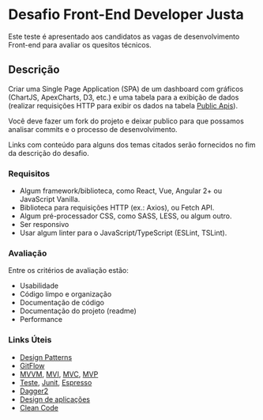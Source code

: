 # Desafio Front-End Developer Justa

Este teste é apresentado aos candidatos as vagas de desenvolvimento Front-end para avaliar os quesitos técnicos.

## Descrição

Criar uma Single Page Application (SPA) de um dashboard com gráficos (ChartJS, ApexCharts, D3, etc.) e uma tabela para a exibição de dados (realizar requisições HTTP para exibir os dados na tabela [Public Apis](https://github.com/public-apis/public-apis)).

Você deve fazer um fork do projeto e deixar publico para que possamos analisar commits e o processo de desenvolvimento.

Links com conteúdo para alguns dos temas citados serão fornecidos no fim da descrição do desafio.

### Requisitos

- Algum framework/biblioteca, como React, Vue, Angular 2+ ou JavaScript Vanilla.
- Biblioteca para requisições HTTP (ex.: Axios), ou Fetch API.
- Algum pré-processador CSS, como SASS, LESS, ou algum outro.
- Ser responsivo
- Usar algum linter para o JavaScript/TypeScript (ESLint, TSLint).

### Avaliação

Entre os critérios de avaliação estão:

- Usabilidade
- Código limpo e organização
- Documentação de código
- Documentação do projeto (readme)
- Performance

### Links Úteis

- [Design Patterns](https://github.com/beatrizacbs/java-design-patterns-pocs)
- [GitFlow](https://medium.com/trainingcenter/utilizando-o-fluxo-git-flow-e63d5e0d5e04)
- [MVVM](https://medium.com/upday-devs/android-architecture-patterns-part-3-model-view-viewmodel-e7eeee76b73b), [MVI](https://medium.com/mindorks/mvi-a-reactive-architecture-pattern-45c6f5096ab7), [MVC](https://medium.com/upday-devs/android-architecture-patterns-part-1-model-view-controller-3baecef5f2b6), [MVP](https://medium.com/cr8resume/make-you-hand-dirty-with-mvp-model-view-presenter-eab5b5c16e42)
- [Teste](https://developer.android.com/training/testing/fundamentals), [Junit](https://medium.com/grtech-student-blog/getting-started-with-junit-92ab1ab91c93), [Espresso](https://developer.android.com/training/testing/espresso)
- [Dagger2](https://codingwithmitch.com/courses/dagger22-android/)
- [Design de aplicações](https://material.io/design/)
- [Clean Code](https://simpleprogrammer.com/clean-code-principles-better-programmer/)
